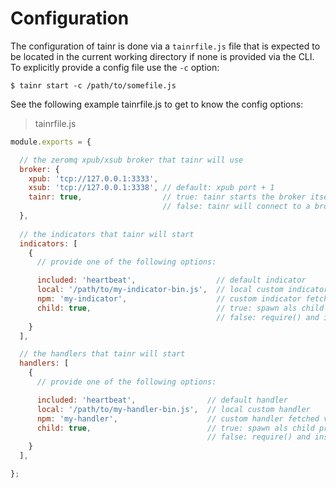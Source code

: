 # Configuration

The configuration of tainr is done via a ```tainrfile.js``` file that is expected to be located in the current working directory if none is provided via the CLI. To explicitly provide a config file use the ```-c``` option:

    $ tainr start -c /path/to/somefile.js

See the following example tainrfile.js to get to know the config options:

> tainrfile.js

```js
module.exports = {

  // the zeromq xpub/xsub broker that tainr will use
  broker: {
    xpub: 'tcp://127.0.0.1:3333',
    xsub: 'tcp://127.0.0.1:3338', // default: xpub port + 1
    tainr: true,                  // true: tainr starts the broker itself
                                  // false: tainr will connect to a broker
  },
  
  // the indicators that tainr will start
  indicators: [
    {
      // provide one of the following options:

      included: 'heartbeat',                  // default indicator
      local: '/path/to/my-indicator-bin.js',  // local custom indicator
      npm: 'my-indicator',                    // custom indicator fetched via npm
      child: true,                            // true: spawn als child process
                                              // false: require() and instantiate
    }
  ],

  // the handlers that tainr will start
  handlers: [
    {
      // provide one of the following options:

      included: 'heartbeat',                // default handler
      local: '/path/to/my-handler-bin.js',  // local custom handler
      npm: 'my-handler',                    // custom handler fetched via npm
      child: true,                          // true: spawn als child process
                                            // false: require() and instantiate
    }
  ],

};
```